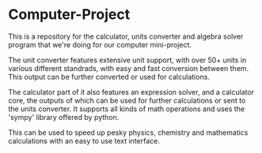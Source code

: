 # Computer-Project

This is a repository for the calculator, units converter and algebra solver program that we're doing for our computer mini-project.

The unit converter features extensive unit support, with over 50+ units in various different standrads, with easy and fast conversion between them. This output can be further converted or used for calculations.

The calculator part of it also features an expression solver, and a calculator core, the outputs of which can be used for further calculations or sent to the units converter.
It supports all kinds of math operations and uses the 'sympy' library offered by python.

This can be used to speed up pesky physics, chemistry and mathematics calculations with an easy to use text interface.
